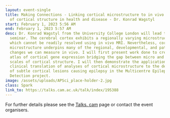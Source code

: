 ```yaml
---
layout: event-single
title: Making Connections - Linking cortical microstructure to in vivo measures
  of cortical structure in health and disease - Dr. Konrad Wagstyl
start: February 1, 2023 5:56 AM
end: February 1, 2023 5:57 AM
desc: Dr. Konrad Wagstyl from the University College London will lead this
  seminar. The cerebral cortex exhibits a regionally varying microstructure
  which cannot be readily resolved using in vivo MRI. Nevertheless, cortical
  microstructure underpins many of the regional, developmental, and pathological
  changes we can measure in vivo. I will first present work done to create an
  atlas of cortical gene expression bridging the gap between micro and macro
  scales of cortical structure. I will then demonstrate the application and
  clinical translation of analyses of cortical microstructure to the detection
  of subtle cortical lesions causing epilepsy in the Multicentre Epilepsy Lesion
  Detection project.
image: /assets/uploads/APSci_place-holder-2.jpg
class: Spark
link_to: https://talks.cam.ac.uk/talk/index/195388
---
```

For further details please see the [Talks. cam](https://talks.cam.ac.uk/talk/index/195388) page or contact the event organisers.
